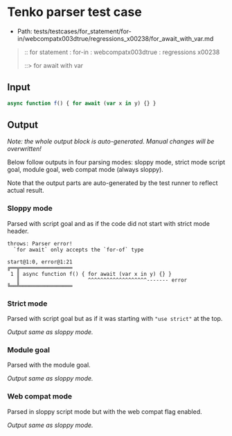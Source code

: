 # Tenko parser test case

- Path: tests/testcases/for_statement/for-in/webcompatx003dtrue/regressions_x00238/for_await_with_var.md

> :: for statement : for-in : webcompatx003dtrue : regressions x00238
>
> ::> for await with var

## Input

`````js
async function f() { for await (var x in y) {} }
`````

## Output

_Note: the whole output block is auto-generated. Manual changes will be overwritten!_

Below follow outputs in four parsing modes: sloppy mode, strict mode script goal, module goal, web compat mode (always sloppy).

Note that the output parts are auto-generated by the test runner to reflect actual result.

### Sloppy mode

Parsed with script goal and as if the code did not start with strict mode header.

`````
throws: Parser error!
  `for await` only accepts the `for-of` type

start@1:0, error@1:21
╔══╦═════════════════
 1 ║ async function f() { for await (var x in y) {} }
   ║                      ^^^^^^^^^^^^^^^^^^^------- error
╚══╩═════════════════

`````

### Strict mode

Parsed with script goal but as if it was starting with `"use strict"` at the top.

_Output same as sloppy mode._

### Module goal

Parsed with the module goal.

_Output same as sloppy mode._

### Web compat mode

Parsed in sloppy script mode but with the web compat flag enabled.

_Output same as sloppy mode._
